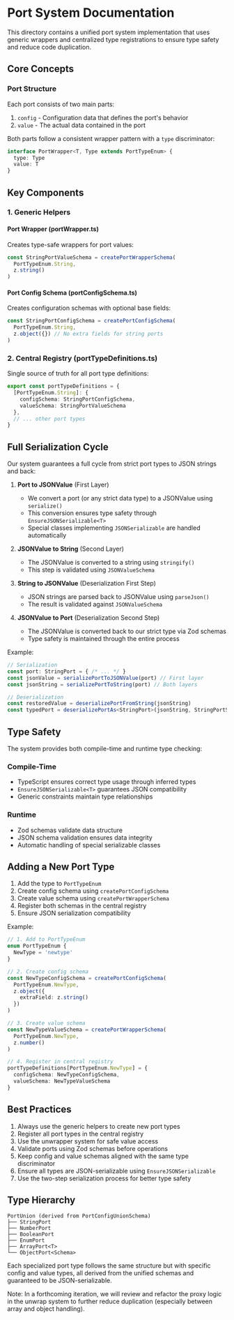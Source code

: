 # Port System Documentation

This directory contains a unified port system implementation that uses generic wrappers and centralized type registrations to ensure type safety and reduce code duplication.

## Core Concepts

### Port Structure

Each port consists of two main parts:

1. `config` - Configuration data that defines the port's behavior
2. `value` - The actual data contained in the port

Both parts follow a consistent wrapper pattern with a `type` discriminator:

```typescript
interface PortWrapper<T, Type extends PortTypeEnum> {
  type: Type
  value: T
}
```

## Key Components

### 1. Generic Helpers

#### Port Wrapper (portWrapper.ts)

Creates type-safe wrappers for port values:

```typescript
const StringPortValueSchema = createPortWrapperSchema(
  PortTypeEnum.String,
  z.string()
)
```

#### Port Config Schema (portConfigSchema.ts)

Creates configuration schemas with optional base fields:

```typescript
const StringPortConfigSchema = createPortConfigSchema(
  PortTypeEnum.String,
  z.object({}) // No extra fields for string ports
)
```

### 2. Central Registry (portTypeDefinitions.ts)

Single source of truth for all port type definitions:

```typescript
export const portTypeDefinitions = {
  [PortTypeEnum.String]: {
    configSchema: StringPortConfigSchema,
    valueSchema: StringPortValueSchema
  },
  // ... other port types
}
```

## Full Serialization Cycle

Our system guarantees a full cycle from strict port types to JSON strings and back:

1. **Port to JSONValue** (First Layer)

   - We convert a port (or any strict data type) to a JSONValue using `serialize()`
   - This conversion ensures type safety through `EnsureJSONSerializable<T>`
   - Special classes implementing `JSONSerializable` are handled automatically

2. **JSONValue to String** (Second Layer)

   - The JSONValue is converted to a string using `stringify()`
   - This step is validated using `JSONValueSchema`

3. **String to JSONValue** (Deserialization First Step)

   - JSON strings are parsed back to JSONValue using `parseJson()`
   - The result is validated against `JSONValueSchema`

4. **JSONValue to Port** (Deserialization Second Step)
   - The JSONValue is converted back to our strict type via Zod schemas
   - Type safety is maintained through the entire process

Example:

```typescript
// Serialization
const port: StringPort = { /* ... */ }
const jsonValue = serializePortToJSONValue(port) // First layer
const jsonString = serializePortToString(port) // Both layers

// Deserialization
const restoredValue = deserializePortFromString(jsonString)
const typedPort = deserializePortAs<StringPort>(jsonString, StringPortSchema)
```

## Type Safety

The system provides both compile-time and runtime type checking:

### Compile-Time

- TypeScript ensures correct type usage through inferred types
- `EnsureJSONSerializable<T>` guarantees JSON compatibility
- Generic constraints maintain type relationships

### Runtime

- Zod schemas validate data structure
- JSON schema validation ensures data integrity
- Automatic handling of special serializable classes

## Adding a New Port Type

1. Add the type to `PortTypeEnum`
2. Create config schema using `createPortConfigSchema`
3. Create value schema using `createPortWrapperSchema`
4. Register both schemas in the central registry
5. Ensure JSON serialization compatibility

Example:

```typescript
// 1. Add to PortTypeEnum
enum PortTypeEnum {
  NewType = 'newtype'
}

// 2. Create config schema
const NewTypeConfigSchema = createPortConfigSchema(
  PortTypeEnum.NewType,
  z.object({
    extraField: z.string()
  })
)

// 3. Create value schema
const NewTypeValueSchema = createPortWrapperSchema(
  PortTypeEnum.NewType,
  z.number()
)

// 4. Register in central registry
portTypeDefinitions[PortTypeEnum.NewType] = {
  configSchema: NewTypeConfigSchema,
  valueSchema: NewTypeValueSchema
}
```

## Best Practices

1. Always use the generic helpers to create new port types
2. Register all port types in the central registry
3. Use the unwrapper system for safe value access
4. Validate ports using Zod schemas before operations
5. Keep config and value schemas aligned with the same type discriminator
6. Ensure all types are JSON-serializable using `EnsureJSONSerializable`
7. Use the two-step serialization process for better type safety

## Type Hierarchy

```
PortUnion (derived from PortConfigUnionSchema)
├── StringPort
├── NumberPort
├── BooleanPort
├── EnumPort
├── ArrayPort<T>
└── ObjectPort<Schema>
```

Each specialized port type follows the same structure but with specific config and value types, all derived from the unified schemas and guaranteed to be JSON-serializable.

Note: In a forthcoming iteration, we will review and refactor the proxy logic in the unwrap system to further reduce duplication (especially between array and object handling).
